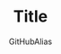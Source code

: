 ---
title: Title
titleSuffix: Azure Reference Architectures
description: Description
author: GitHubAlias
ms.date: 08/01/2020
ms.topic: reference-architecture
ms.service: architecture-center
ms.subservice: reference-architecture
ms.custom:
- fcp
---